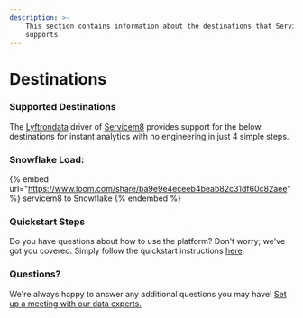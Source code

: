 ```yaml
---
description: >-
    This section contains information about the destinations that Servicem8
    supports.
---
```


# Destinations

### Supported Destinations

The [Lyftrondata](https://www.lyftrondata.com/) driver of [Servicem8](https://www.lyftrondata.com/integration/finance-analytics/servicem8/) provides support for the below destinations for instant analytics with no engineering in just 4 simple steps.

### Snowflake Load:

{% embed url="https://www.loom.com/share/ba9e9e4eceeb4beab82c31df60c82aee" %}
servicem8 to Snowflake
{% endembed %}

### Quickstart Steps

Do you have questions about how to use the platform? Don't worry; we've got you covered. Simply follow the quickstart instructions [here](README.md).

### Questions? <a href="#questions" id="questions"></a>

We're always happy to answer any additional questions you may have! [Set up a meeting with our data experts.](https://www.lyftrondata.com/book-a-meeting/)
